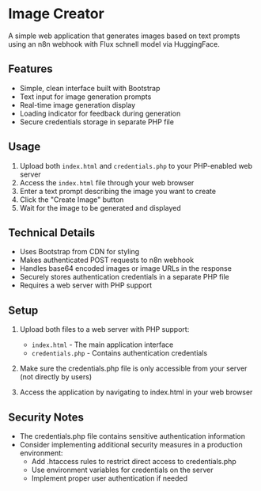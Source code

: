 # Image Creator

A simple web application that generates images based on text prompts using an n8n webhook with Flux schnell model via HuggingFace.

## Features

- Simple, clean interface built with Bootstrap
- Text input for image generation prompts
- Real-time image generation display
- Loading indicator for feedback during generation
- Secure credentials storage in separate PHP file

## Usage

1. Upload both `index.html` and `credentials.php` to your PHP-enabled web server
2. Access the `index.html` file through your web browser
3. Enter a text prompt describing the image you want to create
4. Click the "Create Image" button
5. Wait for the image to be generated and displayed

## Technical Details

- Uses Bootstrap from CDN for styling
- Makes authenticated POST requests to n8n webhook
- Handles base64 encoded images or image URLs in the response
- Securely stores authentication credentials in a separate PHP file
- Requires a web server with PHP support

## Setup

1. Upload both files to a web server with PHP support:
   - `index.html` - The main application interface
   - `credentials.php` - Contains authentication credentials

2. Make sure the credentials.php file is only accessible from your server (not directly by users)

3. Access the application by navigating to index.html in your web browser

## Security Notes

- The credentials.php file contains sensitive authentication information
- Consider implementing additional security measures in a production environment:
  - Add .htaccess rules to restrict direct access to credentials.php
  - Use environment variables for credentials on the server
  - Implement proper user authentication if needed 